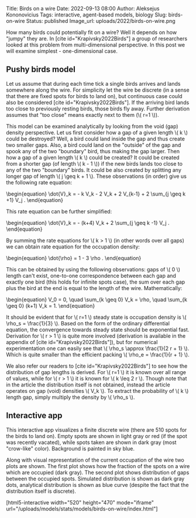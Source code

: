 Title: Birds on a wire
Date: 2022-09-13 08:00
Author: Aleksejus Kononovicius
Tags: interactive, agent-based models, biology
Slug: birds-on-wire
Status: published
Image_url: uploads/2022/birds-on-wire.png

How many birds could potentially fit on a wire? Well it depends on how
"jumpy" they are. In [cite id="Krapivsky2022Birds"] a group of researchers
looked at this problem from multi-dimensional perspective. In this post we
will examine simplest - one-dimensional case.
<!--more-->

## Pushy birds model

Let us assume that during each time tick a single birds arrives and lands
somewhere along the wire. For simplicity let the wire be discrete (in a
sense that there are fixed spots for birds to land on), but continuous case
could also be considered [cite id="Krapivsky2022Birds"]. If the arriving
bird lands too close to previously resting birds, those birds fly away.
Further derivation assumes that "too close" means exactly next to them
(\\\( r=1 \\\)).

This model can be examined analytically by looking from the void (gap)
density perspective. Let us first consider how a gap of a given length
\\\( k \\\) could be destroyed? Well, a bird could land inside the gap and
thus create two smaller gaps. Also, a bird could land on the "outside" of
the gap and spook any of the two "boundary" bird, thus making the gap
larger. Then how a gap of a given length \\\( k \\\) could be created? It
could be created from a shorter gap (of length \\\( k - 1 \\\)) if the new
birds lands too close to any of the two "boundary" birds. It could be also
created by splitting any longer gap of length \\\( j \geq k + 1 \\\). These
observations (in order) give us the following rate equation:

\begin{equation}
    \dot{V}\_k = - k V\_k - 2 V\_k + 2 V\_{k-1} + 2 \sum\_{j \geq k +1} V\_j .
\end{equation}

This rate equation can be further simplified:

\begin{equation}
    \dot{V}\_k = - (k+4) V\_k + 2 \sum\_{j \geq k -1} V\_j .
\end{equation}

By summing the rate equations for \\\( k > 1 \\\) (in other words over all
gaps) we can obtain rate equation for the occupation density:

\begin{equation}
    \dot{\rho} = 1 - 3 \rho .
\end{equation}

This can be obtained by using the following observations: gaps of
\\\( 0 \\\) length can't exist, one-to-one correspondence between each gap
and exactly one bird (this holds for infinite spots case), the sum over
each gap plus the bird at the end is equal to the length of the wire.
Mathematically:

\begin{equation}
    V\_0 = 0, \quad \sum\_{k \geq 0} V\_k = \rho, \quad \sum\_{k \geq 0} (k+1) V\_k = 1.
\end{equation}

It should be evident that for \\\( r=1 \\\) steady state is occupation
density is \\\( \rho\_s = \frac{1}{3} \\\). Based on the form of the
ordinary differential equation, the convergence towards steady state should
be exponential fast. Derivation for \\\( r > 1 \\\) is quite more involved
(derivation is available in the appendix of [cite id="Krapivsky2022Birds"]),
but for numerical experimentation one can easily see that \\\( \rho\_s
\approx \frac{1}{2 r + 1} \\\). Which is quite smaller than the efficient
packing \\\( \rho\_e = \frac{1}{r + 1} \\\).

We also refer our readers to [cite id="Krapivsky2022Birds"] to see how the
distribution of gap lengths is derived. For \\\( r=1 \\\) it is known over
all range of values, while for \\\( r > 1 \\\) it is known for
\\\( k \leq 2 r \\\). Though note that in the article the distribution
itself is not obtained, instead the article operates on gap (void) densities
\\\( V\_k \\\). To extract the probability of \\\( k \\\) length gap, simply
multiply the density by \\\( \rho\_s \\\).

## Interactive app

This interactive app visualizes a finite discrete wire (there are 510 spots
for the birds to land on). Empty spots are shown in light gray or red (if
the spot was recently vacated), while spots taken are shown in dark gray
(most "crow-like" color). Background is painted in sky blue.

Along with visual representation of the current occupation of the wire two
plots are shown. The first plot shows how the fraction of the spots on a
wire which are occupied (dark gray). The second plot shows distribution of
gaps between the occupied spots. Simulated distribution is shown as dark
gray dots, analytical distribution is shown as blue curve (despite the fact
that the distribution itself is discrete).

[html5-interactive width="520" height="470" mode="iframe"
url="/uploads/models/stats/models/birds-on-wire/index.html"]
